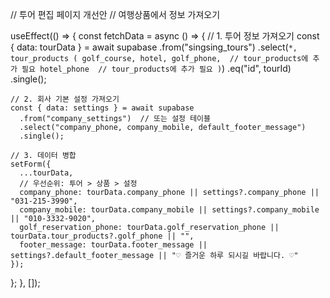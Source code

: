 // 투어 편집 페이지 개선안
// 여행상품에서 정보 가져오기

useEffect(() => {
  const fetchData = async () => {
    // 1. 투어 정보 가져오기
    const { data: tourData } = await supabase
      .from("singsing_tours")
      .select(`
        *,
        tour_products (
          golf_course,
          hotel,
          golf_phone,  // tour_products에 추가 필요
          hotel_phone  // tour_products에 추가 필요
        )
      `)
      .eq("id", tourId)
      .single();
    
    // 2. 회사 기본 설정 가져오기
    const { data: settings } = await supabase
      .from("company_settings")  // 또는 설정 테이블
      .select("company_phone, company_mobile, default_footer_message")
      .single();
    
    // 3. 데이터 병합
    setForm({
      ...tourData,
      // 우선순위: 투어 > 상품 > 설정
      company_phone: tourData.company_phone || settings?.company_phone || "031-215-3990",
      company_mobile: tourData.company_mobile || settings?.company_mobile || "010-3332-9020",
      golf_reservation_phone: tourData.golf_reservation_phone || tourData.tour_products?.golf_phone || "",
      footer_message: tourData.footer_message || settings?.default_footer_message || "♡ 즐거운 하루 되시길 바랍니다. ♡"
    });
  };
}, []);